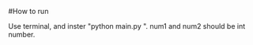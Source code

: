 #How to run

Use terminal, and inster "python main.py <num1> <num2>". num1 and num2 should be int number. 
